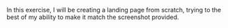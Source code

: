 In this exercise, I will be creating a landing page from scratch, trying to the best of my ability to make it match the screenshot provided.